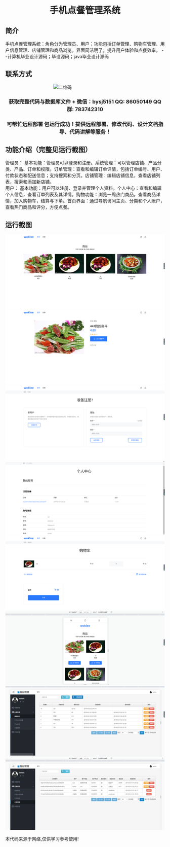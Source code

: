 <p><h1 align="center">手机点餐管理系统</h1></p>

## 简介
手机点餐管理系统：角色分为管理员、用户；功能包括订单管理、购物车管理、用户信息管理、店铺管理和商品浏览。界面简洁明了，提升用户体验和点餐效率。    --计算机毕业设计源码；毕设源码；java毕业设计源码


## 联系方式
<img src="https://bs-1329754181.cos.ap-shanghai.myqcloud.com/wx.jpg" alt="二维码" style="display: block; margin: 0 auto;" width="200px">
<p><h3 align="center">获取完整代码与数据库文件 + 微信：bysj5151 QQ: 86050149 QQ群: 783742310</h3></p>
<p><h3 align="center">可帮忙远程部署 包运行成功！提供远程部署、修改代码、设计文档指导、代码讲解等服务！</h3></p>

## 功能介绍（完整见运行截图）
管理员： 基本功能：管理员可以登录和注册。系统管理：可以管理店铺、产品分类、产品、订单和权限。订单管理：查看和编辑订单详情，包括订单编号、用户、付款状态和配送信息；支持搜索和分页。店铺管理：编辑店铺信息，查看店铺列表，搜索和添加新店铺。   
用户： 基本功能：用户可以注册、登录并管理个人资料。个人中心：查看和编辑个人信息，查看订单列表及其详情。购物功能：浏览一周热门商品，查看商品详情，加入购物车，结算与下单。首页界面：通过导航访问主页、分类和个人账户，查看热门商品和评分，方便点餐。


## 运行截图
![](imgs/588112-20220716075017081-1871163904.png)
![](imgs/588112-20220716075025141-1525742304.png)
![](imgs/588112-20220716075029842-602948080.png)
![](imgs/588112-20220716075034314-965813847.png)
![](imgs/588112-20220716075038261-423951784.png)
![](imgs/588112-20220716075041962-1014948919.png)
![](imgs/588112-20220716075045610-1516266422.png)
![](imgs/588112-20220716075049239-327321859.png)

<p>本代码来源于网络,仅供学习参考使用!</p>
